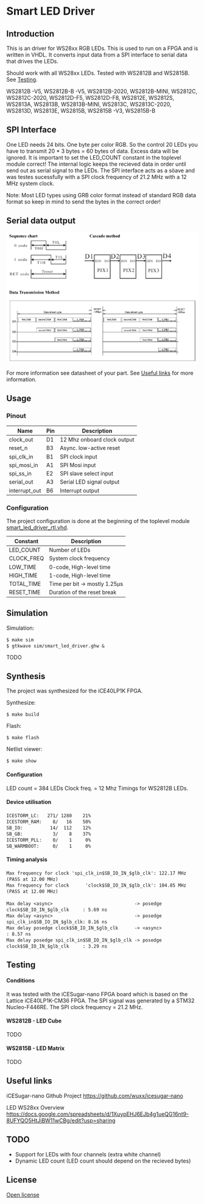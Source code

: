 # Smart LED Driver

## Introduction

This is an driver for WS28xx RGB LEDs. This is used to run on a FPGA and is written in VHDL. It converts input data from a SPI interface to serial data that drives the LEDs.

Should work with all WS28xx LEDs. Tested with WS2812B and WS2815B. See [Testing](#testing).

WS2812B -V5, WS2812B-B -V5, WS2812B-2020, WS2812B-MINI, WS2812C, WS2812C-2020, WS2812D-F5, WS2812D-F8, WS2812E, WS2812S, WS2813A, WS2813B, WS2813B-MINI, WS2813C, WS2813C-2020, WS2813D, WS2813E, WS2815B, WS2815B -V3, WS2815B-B

## SPI Interface

One LED needs 24 bits. One byte per color RGB. So the control 20 LEDs you have to transmit 20 * 3 bytes = 60 bytes of data. Excess data will be ignored. It is important to set the LED_COUNT constant in the toplevel module correct!
The internal logic keeps the recieved data in order until send out as serial signal to the LEDs.
The SPI interface acts as a söave and was testes sucessfully with a SPI clock frequency of 21.2 MHz with a 12 MHz system clock.

Note: Most LED types using GRB color format instead of standard RGB data format so keep in mind to send the bytes in the correct order!

## Serial data output

![Image not found.](doc/images/WS28xx-data-transfer.png)

For more information see datasheet of your part. See [Useful links](#useful-links) for more information.

## Usage

### Pinout

| Name          | Pin | Description                 |
| ------------- | --- | --------------------------- |
| clock_out     | D1  | 12 Mhz onboard clock output |
| reset_n       | B3  | Async. low-active reset     |
| spi_clk_in    | B1  | SPI clock input             |
| spi_mosi_in   | A1  | SPI Mosi input              |
| spi_ss_in     | E2  | SPI slave select input      |
| serial_out    | A3  | Serial LED signal output    |
| interrupt_out | B6  | Interrupt output            |

### Configuration

The project configuration is done at the beginning of the toplevel module [smart_led_driver_rtl.vhd](src/smart_led_driver_rtl.vhd).

| Constant   | Description                   |
| ---------- | ----------------------------- |
| LED_COUNT  | Number of LEDs                |
| CLOCK_FREQ | System clock frequency        |
| LOW_TIME   | 0-code, High-level time       |
| HIGH_TIME  | 1-code, High-level time       |
| TOTAL_TIME | Time per bit -> mostly 1.25µs |
| RESET_TIME | Duration of the reset break   |


## Simulation

Simulation:
```console
$ make sim
$ gtkwave sim/smart_led_driver.ghw &
```
TODO

## Synthesis

The project was synthesized for the iCE40LP1K FPGA.

Synthesize:
```console
$ make build
```

Flash:
```console
$ make flash
```

Netlist viewer:
```console
$ make show
```

#### Configuration

LED count = 384 LEDs
Clock freq. = 12 Mhz
Timings for WS2812B LEDs.

#### Device utilisation
```
ICESTORM_LC:   271/ 1280    21%
ICESTORM_RAM:    8/   16    50%
SB_IO:          14/  112    12%
SB_GB:           3/    8    37%
ICESTORM_PLL:    0/    1     0%
SB_WARMBOOT:     0/    1     0%
```

#### Timing analysis
```
Max frequency for clock 'spi_clk_in$SB_IO_IN_$glb_clk': 122.17 MHz (PASS at 12.00 MHz)
Max frequency for clock      'clock$SB_IO_IN_$glb_clk': 104.85 MHz (PASS at 12.00 MHz)

Max delay <async>                              -> posedge clock$SB_IO_IN_$glb_clk     : 5.69 ns
Max delay <async>                              -> posedge spi_clk_in$SB_IO_IN_$glb_clk: 8.16 ns
Max delay posedge clock$SB_IO_IN_$glb_clk      -> <async>                             : 8.57 ns
Max delay posedge spi_clk_in$SB_IO_IN_$glb_clk -> posedge clock$SB_IO_IN_$glb_clk     : 3.29 ns
```

## Testing

#### Conditions

It was tested with the iCESugar-nano FPGA board which is based on the Lattice iCE40LP1K-CM36 FPGA.
The SPI signal was generated by a STM32 Nucleo-F446RE. The SPI clock frequency = 21.2 MHz.

#### WS2812B - LED Cube

TODO

#### WS2815B - LED Matrix

TODO

## Useful links

iCESugar-nano Github Project 
https://github.com/wuxx/icesugar-nano

LED WS28xx Overview
https://docs.google.com/spreadsheets/d/1XuypEHJ6EJb4g1ueQG16nt9-8UFYQO5HtJiBW11wCBg/edit?usp=sharing

## TODO

- Support for LEDs with four channels (extra white channel)
- Dynamic LED count (LED count should depend on the recieved bytes)

## License

[Open license](LICENSE)